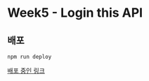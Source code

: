 # Week5 - Login this API

## 배포

```
npm run deploy
```

[배포 중인 링크](https://yabsed.github.io/React-Week5/)
